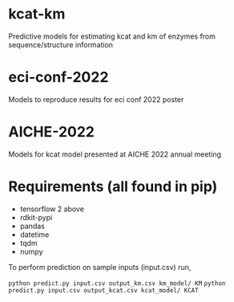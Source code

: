 # kcat-km
Predictive models for estimating kcat and km of enzymes from sequence/structure information

# eci-conf-2022
Models to reproduce results for eci conf 2022 poster

# AICHE-2022
Models for kcat model presented at AICHE 2022 annual meeting

# Requirements (all found in pip)
- tensorflow 2 above
- rdkit-pypi
- pandas
- datetime
- tqdm
- numpy

To perform prediction on sample inputs (input.csv) run,

`python predict.py input.csv output_km.csv km_model/ KM`
`python predict.py input.csv output_kcat.csv kcat_model/ KCAT`

